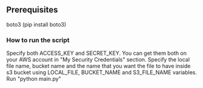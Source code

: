 ## Prerequisites

boto3 (pip install boto3)

### How to run the script
Specify both ACCESS_KEY and SECRET_KEY. You can get them both on your AWS account in "My Security Credentials" section.
Specify the local file name, bucket name and the name that you want the file to have inside s3 bucket using LOCAL_FILE, BUCKET_NAME and S3_FILE_NAME variables.
Run "python main.py" 
